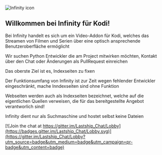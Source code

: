 ![Infinity icon](https://raw.githubusercontent.com/deepship/plugin.video.infinity/nightly/icon.png)
## Willkommen bei Infinity für Kodi!

Bei Infinity handelt es sich um ein Video-Addon für Kodi, welches das Streamen von Filmen und Serien über eine optisch ansprechende Benutzeroberfläche ermöglicht

Wir suchen Python Entwickler die am Project mitwirken möchten, Kontakt über den Chat oder Änderungen als PullRequest einreichen

Das oberste Ziel ist es, Indexseiten zu fixen

Der Funktionsumfang von Infinity ist zur Zeit wegen fehlender Entwickler eingeschränkt, mache Inndexseiten sind ohne Funktion

Webseiten werden auch als Indexseiten bezeichnet, welche auf die eigentlichen Quellen verweisen, die für das bereitgestellte Angebot verantworlich sind! 

Infinity dient nur als Suchmaschine und hostet selbst keine Dateien

[![Join the chat at https://gitter.im/Lastship_Chat/Lobby](https://badges.gitter.im/Lastship_Chat/Lobby.svg)](https://gitter.im/Lastship_Chat/Lobby?utm_source=badge&utm_medium=badge&utm_campaign=pr-badge&utm_content=badge)
